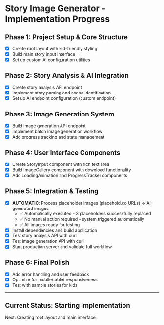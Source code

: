 # Story Image Generator - Implementation Progress

## Phase 1: Project Setup & Core Structure
- [x] Create root layout with kid-friendly styling
- [x] Build main story input interface
- [x] Set up custom AI configuration utilities

## Phase 2: Story Analysis & AI Integration
- [x] Create story analysis API endpoint
- [x] Implement story parsing and scene identification
- [x] Set up AI endpoint configuration (custom endpoint)

## Phase 3: Image Generation System
- [x] Build image generation API endpoint
- [x] Implement batch image generation workflow
- [x] Add progress tracking and state management

## Phase 4: User Interface Components
- [x] Create StoryInput component with rich text area
- [x] Build ImageGallery component with download functionality
- [x] Add LoadingAnimation and ProgressTracker components

## Phase 5: Integration & Testing
- [x] **AUTOMATIC**: Process placeholder images (placehold.co URLs) → AI-generated images
  - ✅ Automatically executed - 3 placeholders successfully replaced
  - ✅ No manual action required - system triggered automatically
  - ✅ All images ready for testing
- [x] Install dependencies and build application
- [x] Test story analysis API with curl
- [x] Test image generation API with curl  
- [x] Start production server and validate full workflow

## Phase 6: Final Polish
- [x] Add error handling and user feedback
- [x] Optimize for mobile/tablet responsiveness
- [x] Test with sample stories for kids

---

## Current Status: Starting Implementation
Next: Creating root layout and main interface